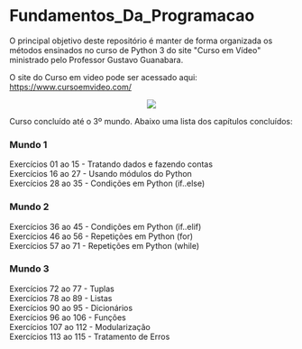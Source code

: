 
# Fundamentos_Da_Programacao

O principal objetivo deste repositório é manter de forma organizada os métodos ensinados no curso de Python 3 do site "Curso em Vídeo"  ministrado pelo Professor Gustavo Guanabara. 

O site do Curso em video pode ser acessado aqui: https://www.cursoemvideo.com/

<div align="center">
<img src="https://user-images.githubusercontent.com/94291995/151412390-46d21033-6315-47d5-bec8-0cb43832a6a3.png" />
</div>

Curso concluído até o 3º mundo. Abaixo uma lista dos capítulos concluídos:

### Mundo 1
Exercícios 01 ao 15 - Tratando dados e fazendo contas<br />
Exercícios 16 ao 27 - Usando módulos do Python<br />
Exercícios 28 ao 35 - Condições em Python (if..else)<br />
### Mundo 2
Exercícios 36 ao 45 - Condições em Python (if..elif)<br />
Exercícios 46 ao 56 - Repetições em Python (for)<br />
Exercícios 57 ao 71 - Repetições em Python (while)<br />
### Mundo 3
Exercícios 72 ao 77 - Tuplas<br />
Exercícios 78 ao 89 - Listas<br />
Exercícios 90 ao 95 - Dicionários<br />
Exercícios 96 ao 106 - Funções<br />
Exercícios 107 ao 112 - Modularização<br />
Exercícios 113 ao 115 - Tratamento de Erros<br />
